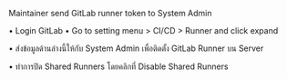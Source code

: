 Maintainer send GitLab runner token to System Admin

•	Login GitLab
•	Go to setting menu > CI/CD > Runner  and click expand


•	ส่งข้อมูลด้านล่างนี้ให้กับ System Admin เพื่อติดตั้ง GitLab Runner บน Server
 

•	ทำการปิด Shared Runners โดยคลิกที่ Disable Shared Runners
 
